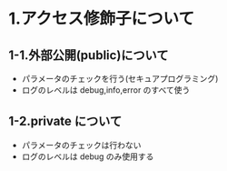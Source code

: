 # 1.アクセス修飾子について

## 1-1.外部公開(public)について

- パラメータのチェックを行う(セキュアプログラミング)
- ログのレベルは debug,info,error のすべて使う

## 1-2.private について

- パラメータのチェックは行わない
- ログのレベルは debug のみ使用する

